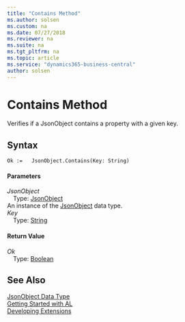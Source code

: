 ```yaml
---
title: "Contains Method"
ms.author: solsen
ms.custom: na
ms.date: 07/27/2018
ms.reviewer: na
ms.suite: na
ms.tgt_pltfrm: na
ms.topic: article
ms.service: "dynamics365-business-central"
author: solsen
---
```

[//]: # (START>DO_NOT_EDIT)
[//]: # (IMPORTANT:Do not edit any of the content between here and the END>DO_NOT_EDIT.)
[//]: # (Any modifications should be made in the .resx files in the ModernDev repo.)
# Contains Method
Verifies if a JsonObject contains a property with a given key.

## Syntax
```
Ok :=   JsonObject.Contains(Key: String)
```
#### Parameters
*JsonObject*  
&emsp;Type: [JsonObject](jsonobject-data-type.md)  
An instance of the [JsonObject](jsonobject-data-type.md) data type.  
*Key*  
&emsp;Type: [String](string-data-type.md)  
  


#### Return Value
*Ok*  
&emsp;Type: [Boolean](boolean-data-type.md)  
  


[//]: # (IMPORTANT: END>DO_NOT_EDIT)
## See Also
[JsonObject Data Type](jsonobject-data-type.md)  
[Getting Started with AL](../devenv-get-started.md)  
[Developing Extensions](../devenv-dev-overview.md)